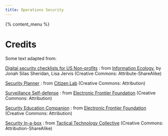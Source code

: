 ```yaml
---
title: Operations Security
---
```


{% content_menu %}

# Credits

Some text adapted from:

[Digital security checklists for US Non-profits](https://ecl.gy/sec-check)
: from [Information Ecology](https://iecology.org), by Jonah Silas Sheridan, Lisa Jervis (Creative Commons: Attribute-ShareAlike)

[Security Planner](https://securityplanner.org)
: from [Citizen Lab](https://citizenlab.ca) (Creative Commons: Attribution)

[Surveillance Self-defense](https://ssd.eff.org)
: from [Electronic Frontier Foundation](https://eff.org) (Creative Commons: Attribution)

[Security Education Companion](https://sec.eff.org)
: from [Electronic Frontier Foundation](https://eff.org) (Creative Commons: Attribution)

[Security In-a-box](https://securityinabox.org)
: from [Tactical Technology Collective](https://tacticaltech.org/) (Creative Commons: Attribution-ShareAlike)
